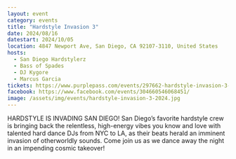 ```yaml
---
layout: event
category: events
title: "Hardstyle Invasion 3"
date: 2024/08/16
datestart: 2024/10/05
location: 4847 Newport Ave, San Diego, CA 92107-3110, United States
hosts:
  - San Diego Hardstylerz
  - Bass of Spades
  - DJ Kygore
  - Marcus Garcia
tickets: https://www.purplepass.com/events/297662-hardstyle-invasion-3-oct-5th-2024
facebook: https://www.facebook.com/events/304660546068451/
image: /assets/img/events/hardstyle-invasion-3-2024.jpg
---
```


HARDSTYLE IS INVADING SAN DIEGO! San Diego’s favorite hardstyle crew is bringing back the relentless, high-energy vibes you know and love with talented hard dance DJs from NYC to LA, as their beats herald an imminent invasion of otherworldly sounds. Come join us as we dance away the night in an impending cosmic takeover!